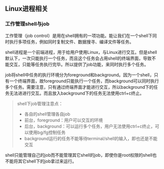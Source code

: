 
## Linux进程相关


### 工作管理shell与job

工作管理（job control）是用在shell拥有的一项功能。能让我们在一个shell下同时执行多项任务，例如同时复制文件、数据搜寻、编译文件等任务。

shell进程是一个前端进程，用于给用户使用Linux，与Linux进行交互。但是shell默认下，一次只能执行一个任务，而且这个任务会占用shell的终端界面，导致不能交互，只能等任务执行完毕。所以提供了job功能，来同时执行多个任务。

job将shell中任务的执行环境分为foreground和background。因为一个shell，只有一个终端界面，故foreground只能执行一个任务，而background可以同时执行多个任务。需要注意，只有通过终端界面才能进行交互，所以background下的任务无法进进行交互。而且放入background下的任务无法使用ctrl+c终止。

> shell下job管理注意点：
> - 各自的shell管理各自job
> - 前台，foreground：用户可以交互的环境
> - 后台，background：可以运行多个任务，用户无法使用ctrl+c终止，可以使用bg/fg控制任务
> - background运行的任务不能等待terminal/shell的输入，即也还是不能交互

shell只能管理自己的job而不能管理其它shell的job，即使你是root权限的shell也不能将其它shell下的job拿过来运行。


